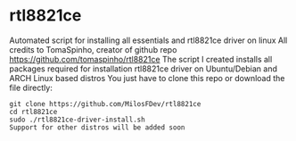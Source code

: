 # rtl8821ce
Automated script for installing all essentials and rtl8821ce driver on linux
All credits to TomaSpinho, creator of github repo
https://github.com/tomaspinho/rtl8821ce
The script I created installs all packages required for installation rtl8821ce driver on Ubuntu/Debian and ARCH Linux based distros
You just have to clone this repo or download the file directly:

```
git clone https://github.com/MilosFDev/rtl8821ce
cd rtl8821ce
sudo ./rtl8821ce-driver-install.sh
Support for other distros will be added soon
```
